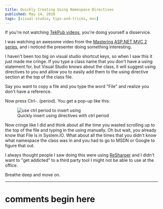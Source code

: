 ```yaml
---
title: Quickly Creating Using Namespace Directives
published: May 14, 2010
tags: [visual-studio, tips-and-tricks, mvc]
---
```


If you're not watching [TekPub videos], you're doing yourself a disservice.

I was watching an awesome video from the [Mastering ASP.NET MVC 2 series][MVC 2], and i noticed the presenter doing something interesting.

I haven't been too big on visual studio shortcut keys, so when I saw this it just made me cringe. If you type a class name that you don't have a using statement for, but Visual Studio knows about the class, it will suggest using directives to you and allow you to easily add them to the using directive section at the top of the class file.

Say you want to copy a file and you type the word "File" and realize you don't have a reference.

Now press Ctrl-. (period). You get a pop-up like this:

<figure>
    <img src="/content/posts/images/use-ctrl-period-to-insert-using.png" alt="use ctrl period to insert using" /> 
    <figcaption>Quickly insert using directives with ctrl period</figcaption>
</figure>

Now cringe like I did and think about all the time you wasted scrolling up to the top of the file and typing in the using manually. Oh but wait, you already know that File is in System.IO. What about all the times that you didn't know what namespace the class was in and you had to go to MSDN or Google to figure that out.

I always thought people I saw doing this were using [ReSharper] and I didn't want to "get addicted" to a third party tool I might not be able to use at the office.

Breathe deep and move on.

[TekPub videos]:http://www.tekpub.com/
[MVC 2]: http://www.tekpub.com/production/aspmvc
[ReSharper]:https://www.jetbrains.com/resharper/

---
# comments begin here

